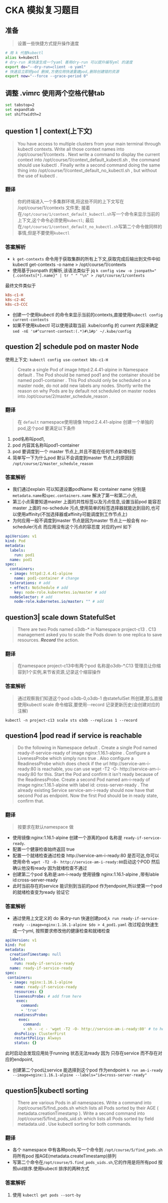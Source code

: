 # CKA 模拟复习题目

## 准备 
>设置一些快捷方式提升操作速度
```bash
# 用 k 代替kubectl
alias k=kubectl 
# dry-run 来快速生成一个yaml 善用dry-run 可以提升编写yml 的速度
export do="--dry-run=client -o yaml"
# 快速且立即把pod 删掉,方便应用快速重建pod,删除创建错的资源
export now="--force --grace-period 0" 
```

## 调整 .vimrc 使用两个空格代替tab
```bash
set tabstop=2
set expandtab
set shiftwidth=2
```

## question 1 | context(上下文)
 
>You have access to multiple clusters from your main terminal through kubectl contexts. Write all those context names into /opt/course/1/contexts .
>Next write a command to display the current context into /opt/course/1/context_default_kubectl.sh , the command should use kubectl . Finally write a second command doing the same thing into /opt/course/1/context_default_no_kubectl.sh , but without the use of kubectl .

### 翻译
> 你的终端进入一个多集群环境,将这些不同的上下文写在 /opt/course/1/contexts 文件里;
接着在`/opt/course/1/context_default_kubectl.sh`写一个命令来显示当前的上下文,这个命令必须使用`kubectl`;
最后在`/opt/course/1/context_default_no_kubectl.sh`写第二个命令做同样的事情,但是不要使用`kubectl`


### 答案解析 

* `k get-contexts` 命令用于获取集群的所有上下文,获取完成后输出到文件中如 kubectl get-contexts -o name > /opt/course/1/contexts
* 使用基于jsonpath 的解析,该语法类似于 jq `k config view -o jsonpath="{.contexts[*].name}" | tr " " "\n" > /opt/course/1/contexts`

最终文件类似于
```conf
k8s-c1-H 
k8s-c2-AC 
k8s-c3-CCC
```

* 创建一个使用kubectl 的命令来显示当前的contexts,直接使用`kubectl config current-contexts`
* 如果不使用kubectl 可以使用读取当前 .kube/config 的 current 内容来确定 `sed -nE 's#^current-context:(.*)#\1#p' ~/.kube/config`
## question 2| schedule pod on master Node 

使用上下文: `kubectl config use-context k8s-c1-H`

>Create a single Pod of image httpd:2.4.41-alpine in Namespace default . The Pod should be named pod1 and the container should be named pod1-container . This Pod should only be scheduled on a master node, do not add new labels any nodes. Shortly write the reason on why Pods are by default not scheduled on master nodes into /opt/course/2/master_schedule_reason .

### 翻译
> 在 `default` namespace使用镜像 httpd:2.4.41-alpine 创建一个单独的pod,这个pod 要满足以下条件
1. pod名称叫pod1,
2. pod 内容其名称叫pod1-container
3. pod 要调度到一个 master 节点上,并且不能在任何节点新增标签
4. 简单写一下为什么pod 默认不会调度到master 节点上的原因到 `/opt/course/2/master_schedule_reason`

### 答案解析
* 我们通过explain 可以知道设置podName 和 container name 分别是 `metadata.name`和`spec.containers.name` 解决了第一和第二小点,
* 第三小点需要知道master 上面的共性标签以及污点信息,设置当前pod 能容忍master 上面的 no-schedule 污点,使用简单的标签选择器就能达到目的,也可以使用affinity(不加选择器或affinity可能调度到工作节点上)
* 为何应用一般不调度到master 节点是因为master 节点上一般会有 no-scheduler污点 而应用没有这个污点的容忍度
对应的yml 如下

```yml
apiVersion: v1 
kind: Pod 
metadata: 
  labels: 
    run: pod1 
  name: pod1 
spec: 
  containers: 
  - image: httpd:2.4.41-alpine 
    name: pod1-container # change 
  tolerations: # add 
  - effect: NoSchedule # add 
    key: node-role.kubernetes.io/master # add 
  nodeSelector: # add 
    node-role.kubernetes.io/master: "" # add
```
## question3| scale down StatefulSet
>There are two Pods named o3db-* in Namespace project-c13 . C13 management asked you to scale the Pods down to one replica to save resources. ***Record*** the action.

### 翻译
> 在namespace project-c13中有两个pod 名称是o3db-*.C13 管理员让你缩容到1个实例,来节省资源,记录这个缩容操作
### 答案解析
> 通过观察我们知道这个pod o3db-0,o3db-1 由statefulSet 所创建,那么直接使用kubectl scale 命令缩容,要使用--record 记录更新历史(会创建对应的注解)

`kubectl -n project-c13 scale sts o3db --replicas 1 --record`

## question4 |pod read if service is reachable
>Do the following in Namespace default . Create a single Pod named ready-if-service-ready of image nginx:1.16.1-alpine . Configure a LivenessProbe which simply runs true . Also configure a ReadinessProbe which does check if the url http://service-am-i-ready:80 is reachable, you can use wget -T2 -O- http://service-am-i-ready:80 for this. Start the Pod and confirm it isn't ready because of the ReadinessProbe. 
>Create a second Pod named am-i-ready of image nginx:1.16.1-alpine with label id: cross-server-ready . The already existing Service service-am-i-ready should now have that second Pod as endpoint. Now the first Pod should be in ready state, confirm that.

### 翻译
>按要求在默认namespace 做
* 使用镜像:nginx:1.16.1-alpine 创建一个游离的pod 名称是 `ready-if-service-ready`.
* 配置一个健康检查始终返回 true
* 配置一个就绪检查通过检查 http://service-am-i-ready:80 是否可达,你可以使用命令 `wget -T2 -O- http://service-am-i-ready:80`启动这个POD 然后确认他没有ready 因为就绪检查不通过
* 创建第二个pod 名称是:am-i-ready 使用镜像 nginx:1.16.1-alpine ,带有lable id:cross-server-ready 
* 此时当前存在的service 能识别到当前的pod 作为endpoint,所以使第一个pod 的就绪检查变为ready 验证它

### 答案解析

* 通过使用上文定义的 do 来dry-run 快速创建pod,`k run ready-if-service-ready --image=nginx:1.16.1-alpine $do > 4_pod1.yaml` 改过程会快速生成一个yml, 按照要求修改他的健康检查和就绪检查

```yml
apiVersion: v1 
kind: Pod 
metadata: 
  creationTimestamp: null 
  labels: 
    run: ready-if-service-ready 
  name: ready-if-service-ready 
spec:
 containers:
  - image: nginx:1.16.1-alpine
    name: ready-if-service-ready 
    resources: {} 
    livenessProbe: # add from here
     exec: 
       command: 
       - 'true' 
    readinessProbe: 
      exec: 
        command: 
        - sh - -c - 'wget -T2 -O- http://service-am-i-ready:80' # to here 
    dnsPolicy: ClusterFirst 
    restartPolicy: Always 
    status: {}
```
此时启动会发现应用处于running 状态无法ready 因为 只存在service 而不存在对应的endpoint,
* 创建第二个pod让service 能选择到这个pod 作为endpoint
`k run am-i-ready --image=nginx:1.16.1-alpine --labels="id=cross-server-ready"`

## question5|kubectl sorting
>There are various Pods in all namespaces. Write a command into /opt/course/5/find_pods.sh which lists all Pods sorted by their AGE ( metadata.creationTimestamp ). 
Write a second command into /opt/course/5/find_pods_uid.sh which lists all Pods sorted by field metadata.uid . Use kubectl sorting for both commands.
### 翻译
* 各个 namespace 中有各种pods,写一个命令到 `/opt/course/5/find_pods.sh`将所有pod 按AGE(metadata.createTimestamp)排列
* 写第二个命令在`/opt/course/5.find_pods_uids.sh`,它的作用是将所有pod 按照uid排序.使用kubectl  排序的两种方式
### 答案解析
1. 使用 `kubectl get pods --sort-by`


